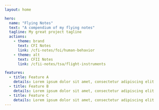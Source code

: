 ```yaml
---
layout: home

hero:
  name: "Flying Notes"
  text: "A compendium of my flying notes"
  tagline: My great project tagline
  actions:
    - theme: brand
      text: CFI Notes
      link: /cfi-notes/foi/human-behavior
    - theme: alt
      text: CFII Notes
      link: /cfii-notes/tsa/flight-instruments

features:
  - title: Feature A
    details: Lorem ipsum dolor sit amet, consectetur adipiscing elit
  - title: Feature B
    details: Lorem ipsum dolor sit amet, consectetur adipiscing elit
  - title: Feature C
    details: Lorem ipsum dolor sit amet, consectetur adipiscing elit
---
```

